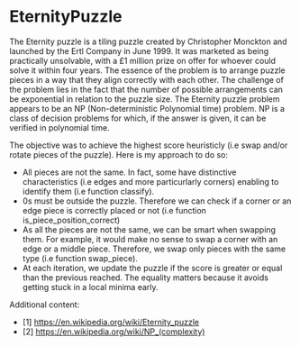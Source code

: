 # EternityPuzzle

  The Eternity puzzle is a tiling puzzle created by Christopher Monckton and launched by the Ertl Company in June 1999. It was marketed as being practically unsolvable, with a £1 million prize on offer for whoever could solve it within four years.
  The essence of the problem is to arrange puzzle pieces in a way that they align correctly with each other. The challenge of the problem lies in the fact that the number of possible arrangements can be exponential in relation to the puzzle size.
  The Eternity puzzle problem appears to be an NP (Non-deterministic Polynomial time) problem. NP is a class of decision problems for which, if the answer is given, it can be verified in polynomial time.


  The objective was to achieve the highest score heuristicly (i.e swap and/or rotate pieces of the puzzle).
Here is my approach to do so:
- All pieces are not the same. In fact, some have distinctive characteristics (i.e edges and more particurlarly corners) enabling to identify them (i.e function classify).
- 0s must be outside the puzzle. Therefore we can check if a corner or an edge piece is correctly placed or not (i.e function is_piece_position_correct)
- As all the pieces are not the same, we can be smart when swapping them. For example, it would make no sense to swap a corner with an edge or a middle piece. Therefore, we swap only pieces with the same type (i.e function swap_piece).
- At each iteration, we update the puzzle if the score is greater or equal than the previous reached. The equality matters because it avoids getting stuck in a local minima early.  


Additional content:
- [1] https://en.wikipedia.org/wiki/Eternity_puzzle
- [2] https://en.wikipedia.org/wiki/NP_(complexity)
